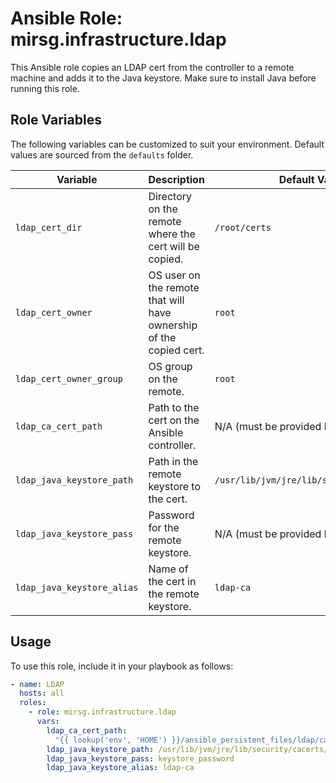 # Ansible Role: mirsg.infrastructure.ldap

This Ansible role copies an LDAP cert from the controller to a remote machine
and adds it to the Java keystore. Make sure to install Java before running this
role.

## Role Variables

The following variables can be customized to suit your environment. Default
values are sourced from the `defaults` folder.

| Variable                   | Description                                                        | Default Value                            |
| -------------------------- | ------------------------------------------------------------------ | ---------------------------------------- |
| `ldap_cert_dir`            | Directory on the remote where the cert will be copied.             | `/root/certs`                            |
| `ldap_cert_owner`          | OS user on the remote that will have ownership of the copied cert. | `root`                                   |
| `ldap_cert_owner_group`    | OS group on the remote.                                            | `root`                                   |
| `ldap_ca_cert_path`        | Path to the cert on the Ansible controller.                        | N/A (must be provided by the user)       |
| `ldap_java_keystore_path`  | Path in the remote keystore to the cert.                           | `/usr/lib/jvm/jre/lib/security/cacerts/` |
| `ldap_java_keystore_pass`  | Password for the remote keystore.                                  | N/A (must be provided by the user)       |
| `ldap_java_keystore_alias` | Name of the cert in the remote keystore.                           | `ldap-ca`                                |

## Usage

To use this role, include it in your playbook as follows:

```yaml
- name: LDAP
  hosts: all
  roles:
    - role: mirsg.infrastructure.ldap
      vars:
        ldap_ca_cert_path:
          "{{ lookup('env', 'HOME') }}/ansible_persistent_files/ldap/ca.pem"
        ldap_java_keystore_path: /usr/lib/jvm/jre/lib/security/cacerts/
        ldap_java_keystore_pass: keystore_password
        ldap_java_keystore_alias: ldap-ca
```
